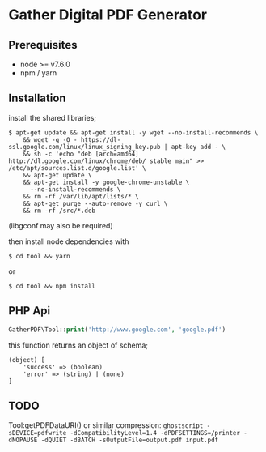 Gather Digital PDF Generator
====================

## Prerequisites

* node >= v7.6.0
* npm / yarn

## Installation

install the shared libraries;

```
$ apt-get update && apt-get install -y wget --no-install-recommends \
    && wget -q -O - https://dl-ssl.google.com/linux/linux_signing_key.pub | apt-key add - \
    && sh -c 'echo "deb [arch=amd64] http://dl.google.com/linux/chrome/deb/ stable main" >> /etc/apt/sources.list.d/google.list' \
    && apt-get update \
    && apt-get install -y google-chrome-unstable \
      --no-install-recommends \
    && rm -rf /var/lib/apt/lists/* \
    && apt-get purge --auto-remove -y curl \
    && rm -rf /src/*.deb
```

(libgconf may also be required)

then install node dependencies with

```
$ cd tool && yarn
```

or

```
$ cd tool && npm install
```

## PHP Api

```PHP
GatherPDF\Tool::print('http://www.google.com', 'google.pdf')
```

this function returns an object of schema;

```
(object) [
    'success' => (boolean)
    'error' => (string) | (none)
]
```

## TODO

Tool:getPDFDataURI() or similar
compression: `ghostscript -sDEVICE=pdfwrite -dCompatibilityLevel=1.4 -dPDFSETTINGS=/printer -dNOPAUSE -dQUIET -dBATCH -sOutputFile=output.pdf input.pdf`
